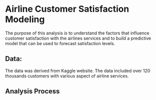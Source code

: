 # Airline Customer Satisfaction Modeling 
The purpose of this analysis is to understand the factors that influence customer satisfaction with the airlines services and to build a predictive model that can be used to forecast satisfaction levels.

## Data:
The data was derived from Kaggle website. The data included over 120 thousands customers with various aspect of airline services.

## Analysis Process 
